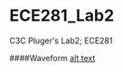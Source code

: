 ECE281_Lab2
===========

C3C Pluger's Lab2; ECE281

####Waveform
[alt text](https://github.com/JasonPluger/ECE281_Lab2/blob/master/full_adder.JPG "Waveform")
